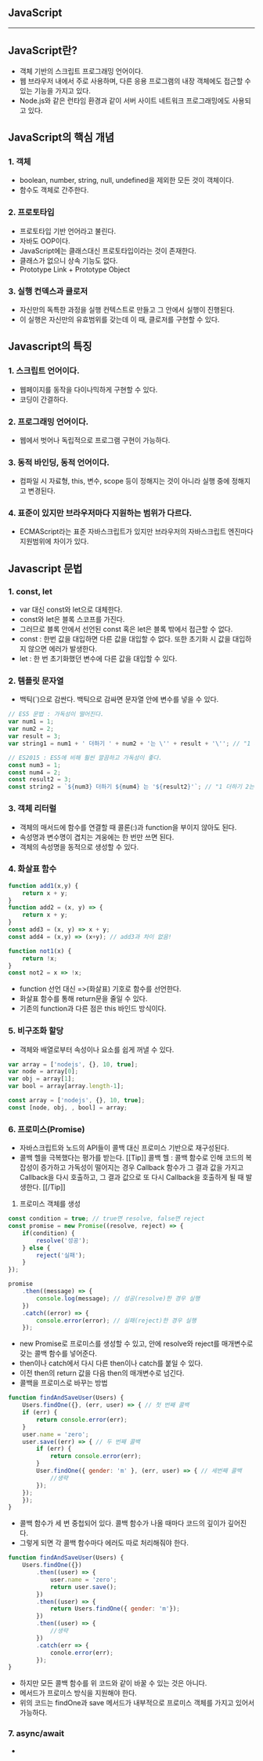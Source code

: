 JavaScript
-----------------------
- - -
## JavaScript란?
- 객체 기반의 스크립트 프로그래밍 언어이다.
- 웹 브라우저 내에서 주로 사용하며, 다른 응용 프로그램의 내장 객체에도 접근할 수 있는 기능을 가지고 있다.
- Node.js와 같은 런타임 환경과 같이 서버 사이트 네트워크 프로그래밍에도 사용되고 있다.

## JavaScript의 핵심 개념
### 1. 객체
- boolean, number, string, null, undefined을 제외한 모든 것이 객체이다.
- 함수도 객체로 간주한다.
### 2. 프로토타입
- 프로토타입 기반 언어라고 불린다.
- 자바도 OOP이다.
- JavaScript에는 클래스대신 프로토타입이라는 것이 존재한다.
- 클래스가 없으니 상속 기능도 없다.
- Prototype Link + Prototype Object
### 3. 실행 컨덱스과 클로저
- 자신만의 독특한 과정을 실행 컨텍스트로 만들고 그 안에서 실행이 진행된다.
- 이 실행은 자신만의 유효범위를 갖는데 이 때, 클로저를 구현할 수 있다.

## Javascript의 특징
### 1. 스크립트 언어이다.
- 웹페이지를 동작을 다이나믹하게 구현할 수 있다.
- 코딩이 간결하다.
### 2. 프로그래밍 언어이다.
- 웹에서 벗어나 독립적으로 프로그램 구현이 가능하다.
### 3. 동적 바인딩, 동적 언어이다.
- 컴파일 시 자료형, this, 변수, scope 등이 정해지는 것이 아니라 실행 중에 정해지고 변경된다.
### 4. 표준이 있지만 브라우저마다 지원하는 범위가 다르다.
- ECMAScript라는 표준 자바스크립트가 있지만 브라우저의 자바스크립트 엔진마다 지원범위에 차이가 있다.

## Javascript 문법
### 1. const, let
- var 대신 const와 let으로 대체한다.
- const와 let은 블록 스코프를 가진다.
- 그러므로 블록 안에서 선언된 const 혹은 let은 블록 밖에서 접근할 수 없다.
- const : 한번 값을 대입하면 다른 값을 대입할 수 없다. 또한 초기화 시 값을 대입하지 않으면 에러가 발생한다.
- let : 한 번 초기화했던 변수에 다른 값을 대입할 수 있다.
### 2. 템플릿 문자열
- 백틱(`)으로 감싼다. 백틱으로 감싸면 문자열 안에 변수를 넣을 수 있다.
~~~javascript
// ES5 문법 : 가독성이 떨어진다.
var num1 = 1;
var num2 = 2;
var result = 3;
var string1 = num1 + ' 더하기 ' + num2 + '는 \'' + result + '\''; // "1 더하기 2는 '3'"

// ES2015 : ES5에 비해 훨씬 깔끔하고 가독성이 좋다.
const num3 = 1;
const num4 = 2;
const result2 = 3;
const string2 = `${num3} 더하기 ${num4} 는 '${result2}'`; // "1 더하기 2는 '3'"
~~~
### 3. 객체 리터럴
- 객체의 매서드에 함수를 연결할 때 콜론(:)과 function을 부이지 않아도 된다.
- 속성명과 변수명이 겹치는 겨웅에는 한 번만 쓰면 된다.
- 객체의 속성명을 동적으로 생성할 수 있다.
### 4. 화살표 함수
~~~javascript
function add1(x,y) {
    return x + y;
}
function add2 = (x, y) => {
    return x + y;
}
const add3 = (x, y) => x + y;
const add4 = (x,y) => (x+y); // add3과 차이 없음!

function not1(x) {
    return !x;
}
const not2 = x => !x;
~~~
- function 선언 대신 =>(화살표) 기호로 함수를 선언한다.
- 화살표 함수를 통해 return문을 줄일 수 있다.
- 기존의 function과 다른 점은 this 바인드 방식이다.  
### 5. 비구조화 할당
- 객체와 배열로부터 속성이나 요소를 쉽게 꺼낼 수 있다. 
~~~javascript
var array = ['nodejs', {}, 10, true];
var node = array[0];
var obj = array[1];
var bool = array[array.length-1];

const array = ['nodejs', {}, 10, true];
const [node, obj, , bool] = array;
~~~
### 6. 프로미스(Promise)
- 자바스크립트와 노드의 API들이 콜백 대신 프로미스 기반으로 재구성된다.
- 콜백 헬을 극복했다는 평가를 받는다.
[[Tip]]
콜백 헬 : 콜백 함수로 인해 코드의 복잡성이 증가하고 가독성이 떨어지는 경우
Callback 함수가 그 결과 값을 가지고 Callback을 다시 호출하고, 그 결과 값으로 또 다시 Callback을 호출하게 될 때 발생한다.
[[/Tip]]
1. 프로미스 객체를 생성
~~~javascript
const condition = true; // true면 resolve, false면 reject
const promise = new Promise((resolve, reject) => {
    if(condition) {
        resolve('성공');
    } else {
        reject('실패');
    }
});

promise
    .then((message) => {
        console.log(message); // 성공(resolve)한 경우 실행
    })
    .catch((error) => {
        console.error(error); // 실패(reject)한 경우 실행
    });
~~~
- new Promise로 프로미스를 생성할 수 있고, 안에 resolve와 reject를 매개변수로 갖는 콜백 함수를 넣어준다.
- then이나 catch에서 다시 다른 then이나 catch를 붙일 수 있다.
- 이전 then의 return 값을 다음 then의 매개변수로 넘긴다.
- 콜백을 프로미스로 바꾸는 방법
~~~javascript
function findAndSaveUser(Users) {
    Users.findOne({}, (err, user) => { // 첫 번째 콜백
    if (err) {
        return console.error(err);
    }
    user.name = 'zero';
    user.save((err) => { // 두 번째 콜백
        if (err) {
            return console.error(err);
        }
        User.findOne({ gender: 'm' }, (err, user) => { // 세번째 콜백
            //생략        
        });
    });
    });
}
~~~
- 콜백 함수가 세 번 중첩되어 있다. 콜백 함수가 나올 때마다 코드의 깊이가 깊어진다.
- 그렇게 되면 각 콜백 함수마다 에러도 따로 처리해줘야 한다.
~~~javascript
function findAndSaveUser(Users) {
    Users.findOne({})
        .then((user) => {
            user.name = 'zero';
            return user.save();
        })
        .then((user) => {
            return Users.findOne({ gender: 'm'});
        })
        .then((user) => {
            //생략
        })
        .catch(err => {
            conole.error(err);
        });
}
~~~
- 하지만 모든 콜백 함수를 위 코드와 같이 바꿀 수 있는 것은 아니다.
- 메서드가 프로미스 방식을 지원해야 한다.
- 위의 코드는 findOne과 save 메서드가 내부적으로 프로미스 객체를 가지고 있어서 가능하다.

### 7. async/await
- 